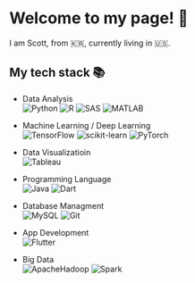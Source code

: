 # Welcome to my page! 👋

I am Scott, from 🇰🇷, currently living in 🇺🇸.

<h2> My tech stack 📚 </h2>

- Data Analysis\
![Python](https://img.shields.io/badge/-Python-3776AB?style=plastic&logo=Python&logoColor=white)
![R](https://img.shields.io/badge/-R-276DC3?style=plastic&logo=R&logoColor=white)
![SAS](https://img.shields.io/badge/-SAS-007396?style=plastic&logo=SAS&logoColor=white)
![MATLAB](https://img.shields.io/badge/-MATLAB-007396?style=plastic&logo=MATLAB&logoColor=white)

- Machine Learning / Deep Learning\
![TensorFlow](https://img.shields.io/badge/-TensorFlow-FF6F00?style=plastic&logo=TensorFlow&logoColor=white)
![scikit-learn](https://img.shields.io/badge/-scikitlearn-F7931E?style=plastic&logo=logo=scikit-learn&logoColor=white)
![PyTorch](https://img.shields.io/badge/-PyTorch-EE4C2C?style=plastic&logo=PyTorch&logoColor=white)

- Data Visualizatioin\
![Tableau](https://img.shields.io/badge/-Tableau-E97627?style=plastic&logo=Tableau&logoColor=white)

- Programming Language\
![Java](https://img.shields.io/badge/-Java-007396?style=plastic&logo=Java&logoColor=white)
![Dart](https://img.shields.io/badge/-Dart-0175C2?style=plastic&logo=Dart&logoColor=ffffff)

- Database Managment\
![MySQL](https://img.shields.io/badge/-MySQL-4479A1?style=plastic&logo=MySQL&logoColor=white)
![Git](https://img.shields.io/badge/-Git-F05032?style=plastic&logo=git&logoColor=ffffff)

- App Development\
![Flutter](https://img.shields.io/badge/-Flutter-02569B?style=plastic&logo=Flutter&logoColor=ffffff)

- Big Data\
![ApacheHadoop](https://img.shields.io/badge/-ApacheHadoop-66CCFF?style=plastic&logo=ApacheHadoop&logoColor=ffffff)
![Spark](https://img.shields.io/badge/-Spark-02569B?style=plastic&logo=Spark&logoColor=ffffff)

<!--
**ssh1419/ssh1419** is a ✨ _special_ ✨ repository because its `README.md` (this file) appears on your GitHub profile.

Here are some ideas to get you started:

- 🔭 I’m currently working on ...
- 🌱 I’m currently learning ...
- 👯 I’m looking to collaborate on ...
- 🤔 I’m looking for help with ...
- 💬 Ask me about ...
- 📫 How to reach me: ...
- 😄 Pronouns: ...
- ⚡ Fun fact: ...
-->
